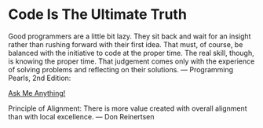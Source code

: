 



# Code Is The Ultimate Truth 


Good programmers are a little bit lazy. 
They sit back and wait for an insight 
rather than rushing forward with their 
first idea. That must, of course, be 
balanced with the initiative to code at 
the proper time. The real skill, though, 
is knowing the proper time. That judgement 
comes only with the experience of solving 
problems and reflecting on their solutions.
— Programming Pearls, 2nd Edition:



[Ask Me Anything!](https://github.com/codeanit/ama)

Principle of Alignment: 
There is more value created with overall 
alignment than with local excellence. 
— Don Reinertsen


